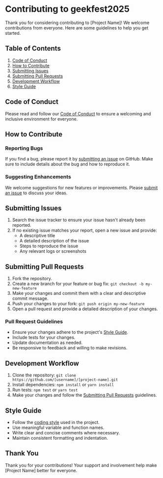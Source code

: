 # Contributing to geekfest2025

Thank you for considering contributing to [Project Name]! We welcome contributions from everyone. Here are some guidelines to help you get started.

## Table of Contents

1. [Code of Conduct](#code-of-conduct)
2. [How to Contribute](#how-to-contribute)
3. [Submitting Issues](#submitting-issues)
4. [Submitting Pull Requests](#submitting-pull-requests)
5. [Development Workflow](#development-workflow)
6. [Style Guide](#style-guide)

## Code of Conduct

Please read and follow our [Code of Conduct](CODE_OF_CONDUCT.md) to ensure a welcoming and inclusive environment for everyone.

## How to Contribute

### Reporting Bugs

If you find a bug, please report it by [submitting an issue](#submitting-issues) on GitHub. Make sure to include details about the bug and how to reproduce it.

### Suggesting Enhancements

We welcome suggestions for new features or improvements. Please [submit an issue](#submitting-issues) to discuss your ideas.

## Submitting Issues

1. Search the issue tracker to ensure your issue hasn't already been reported.
2. If no existing issue matches your report, open a new issue and provide:
   - A descriptive title
   - A detailed description of the issue
   - Steps to reproduce the issue
   - Any relevant logs or screenshots

## Submitting Pull Requests

1. Fork the repository.
2. Create a new branch for your feature or bug fix: `git checkout -b my-new-feature`
3. Make your changes and commit them with a clear and descriptive commit message.
4. Push your changes to your fork: `git push origin my-new-feature`
5. Open a pull request and provide a detailed description of your changes.

### Pull Request Guidelines

- Ensure your changes adhere to the project's [Style Guide](#style-guide).
- Include tests for your changes.
- Update documentation as needed.
- Be responsive to feedback and willing to make revisions.

## Development Workflow

1. Clone the repository: `git clone https://github.com/[username]/[project-name].git`
2. Install dependencies: `npm install` or `yarn install`
3. Run tests: `npm test` or `yarn test`
4. Make your changes and follow the [Submitting Pull Requests](#submitting-pull-requests) guidelines.

## Style Guide

- Follow the [coding style](https://link-to-style-guide) used in the project.
- Use meaningful variable and function names.
- Write clear and concise comments where necessary.
- Maintain consistent formatting and indentation.

## Thank You

Thank you for your contributions! Your support and involvement help make [Project Name] better for everyone.

